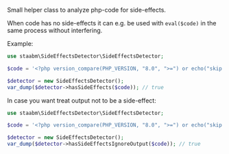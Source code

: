 Small helper class to analyze php-code for side-effects.

When code has no side-effects it can e.g. be used with `eval($code)` in the same process without interfering.

Example:

```php
use staabm\SideEffectsDetector\SideEffectsDetector;

$code = '<?php version_compare(PHP_VERSION, "8.0", ">=") or echo("skip because attributes are only available since PHP 8.0");';

$detector = new SideEffectsDetector();
var_dump($detector->hasSideEffects($code)); // true

```

In case you want treat output not to be a side-effect:

```php
use staabm\SideEffectsDetector\SideEffectsDetector;

$code = '<?php version_compare(PHP_VERSION, "8.0", ">=") or echo("skip because attributes are only available since PHP 8.0");';

$detector = new SideEffectsDetector();
var_dump($detector->hasSideEffectsIgnoreOutput($code)); // true

```

